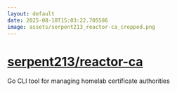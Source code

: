 ```yaml
---
layout: default
date: 2025-08-10T15:03:22.705586
image: assets/serpent213_reactor-ca_cropped.png
---
```


# [serpent213/reactor-ca](https://github.com/serpent213/reactor-ca)

Go CLI tool for managing homelab certificate authorities

